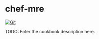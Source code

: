 # chef-mre

[![Git](https://app.soluble.cloud/api/v1/public/badges/b23089fe-7af1-49fc-9cc1-7f93c624300c.svg?orgId=181077132735)](https://app.soluble.cloud/repos/details/github.com/galenemery/chef-mre?orgId=181077132735)  

TODO: Enter the cookbook description here.


